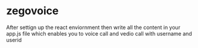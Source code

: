 # zegovoice
After settign up the react enviornment then write all the content in your app.js file which enables you to voice call and vedio call with username and userid
